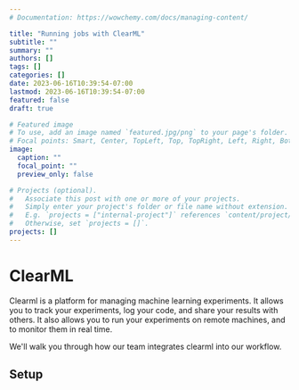 ```yaml
---
# Documentation: https://wowchemy.com/docs/managing-content/

title: "Running jobs with ClearML"
subtitle: ""
summary: ""
authors: []
tags: []
categories: []
date: 2023-06-16T10:39:54-07:00
lastmod: 2023-06-16T10:39:54-07:00
featured: false
draft: true

# Featured image
# To use, add an image named `featured.jpg/png` to your page's folder.
# Focal points: Smart, Center, TopLeft, Top, TopRight, Left, Right, BottomLeft, Bottom, BottomRight.
image:
  caption: ""
  focal_point: ""
  preview_only: false

# Projects (optional).
#   Associate this post with one or more of your projects.
#   Simply enter your project's folder or file name without extension.
#   E.g. `projects = ["internal-project"]` references `content/project/deep-learning/index.md`.
#   Otherwise, set `projects = []`.
projects: []
---
```


# ClearML
Clearml is a platform for managing machine learning experiments. It allows you to track your experiments, log your code, and share your results with others. It also allows you to run your experiments on remote machines, and to monitor them in real time.

We'll walk you through how our team integrates clearml into our workflow.

## Setup

